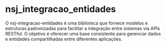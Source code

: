 # nsj_integracao_entidades

O nsj-integracao-entidades é uma biblioteca que fornece modelos e estruturas padronizadas para facilitar a integração entre sistemas via APIs RESTful. O objetivo é oferecer uma base consistente para gerenciar dados e entidades compartilhadas entre diferentes aplicações.
